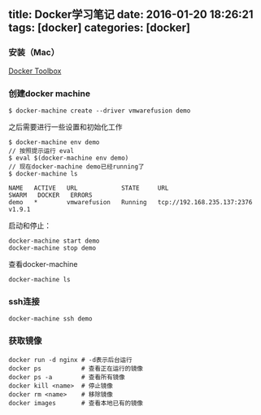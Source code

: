 title: Docker学习笔记
date: 2016-01-20 18:26:21
tags: [docker]
categories: [docker]
---

### 安装（Mac）
[Docker Toolbox](https://docs.docker.com/engine/installation/mac/)


### 创建docker machine
```
$ docker-machine create --driver vmwarefusion demo
```
<!--more-->

之后需要进行一些设置和初始化工作
```
$ docker-machine env demo
// 按照提示运行 eval
$ eval $(docker-machine env demo)
// 现在docker-machine demo已经running了
$ docker-machine ls

NAME   ACTIVE   URL            STATE     URL                          SWARM   DOCKER   ERRORS
demo   *        vmwarefusion   Running   tcp://192.168.235.137:2376           v1.9.1
```

启动和停止：
```
docker-machine start demo
docker-machine stop demo
```

查看docker-machine
```
docker-machine ls
```

### ssh连接

```
docker-machine ssh demo
```

### 获取镜像
```
docker run -d nginx # -d表示后台运行
docker ps           # 查看正在运行的镜像
docker ps -a        # 查看所有镜像
docker kill <name>  # 停止镜像
docker rm <name>    # 移除镜像
docker images       # 查看本地已有的镜像
```


